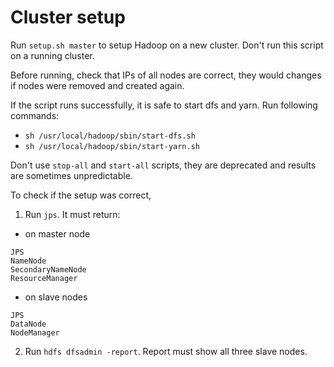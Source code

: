 # Cluster setup

Run `setup.sh master` to setup Hadoop on a new cluster. Don't run this script on a running cluster.

Before running, check that IPs of all nodes are correct, they would changes if nodes were removed and created again.

If the script runs successfully, it is safe to start dfs and yarn. Run following commands:

- `sh /usr/local/hadoop/sbin/start-dfs.sh`
- `sh /usr/local/hadoop/sbin/start-yarn.sh`

Don't use `stop-all` and `start-all` scripts, they are deprecated and results are sometimes unpredictable.

To check if the setup was correct, 

1. Run `jps`. It must return:

- on master node
```
JPS
NameNode
SecondaryNameNode
ResourceManager
```

- on slave nodes
```
JPS
DataNode
NodeManager
```
2. Run `hdfs dfsadmin -report`. Report must show all three slave nodes.